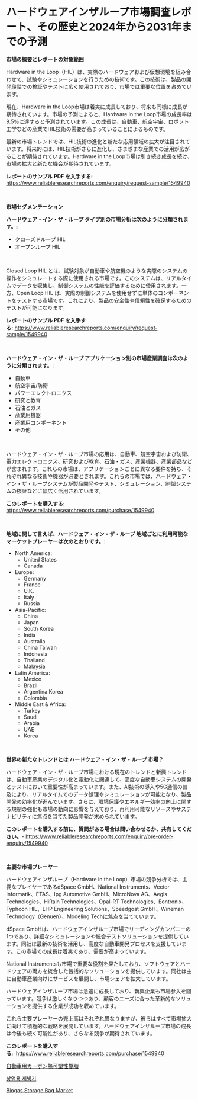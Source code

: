 <p><h1>ハードウェアインザループ市場調査レポート、その歴史と2024年から2031年までの予測</h1></p><p><strong>市場の概要とレポートの対象範囲</strong></p>
<p><p>Hardware in the Loop（HIL）は、実際のハードウェアおよび仮想環境を組み合わせて、試験やシミュレーションを行うための技術です。この技術は、製品の開発段階での検証やテストに広く使用されており、市場では重要な位置を占めています。</p><p>現在、Hardware in the Loop市場は着実に成長しており、将来も同様に成長が期待されています。市場の予測によると、Hardware in the Loop市場の成長率は9.5％に達すると予測されています。この成長は、自動車、航空宇宙、ロボット工学などの産業でHIL技術の需要が高まっていることによるものです。</p><p>最新の市場トレンドでは、HIL技術の進化と新たな応用領域の拡大が注目されています。将来的には、HIL技術がさらに進化し、さまざまな産業での活用が広がることが期待されています。Hardware in the Loop市場は引き続き成長を続け、市場の拡大と新たな機会が期待されています。</p></p>
<p><strong>レポートのサンプル PDF を入手する:</strong> <a href="https://www.reliableresearchreports.com/enquiry/request-sample/1549940">https://www.reliableresearchreports.com/enquiry/request-sample/1549940</a></p>
<p>&nbsp;</p>
<p><strong>市場セグメンテーション</strong></p>
<p><strong>ハードウェア・イン・ザ・ループ タイプ別の市場分析は次のように分類されます。:</strong></p>
<p><ul><li>クローズドループ HIL</li><li>オープンループ HIL</li></ul></p>
<p>&nbsp;</p>
<p><p>Closed Loop HIL とは、試験対象が自動車や航空機のような実際のシステムの操作をシミュレートする際に使用される市場です。このシステムは、リアルタイムでデータを収集し、制御システムの性能を評価するために使用されます。一方、Open Loop HIL は、実際の制御システムを使用せずに単体のコンポーネントをテストする市場です。これにより、製品の安全性や信頼性を確保するためのテストが可能になります。</p></p>
<p><strong>レポートのサンプル PDF を入手する:</strong>&nbsp;<a href="https://www.reliableresearchreports.com/enquiry/request-sample/1549940">https://www.reliableresearchreports.com/enquiry/request-sample/1549940</a></p>
<p>&nbsp;</p>
<p><strong> ハードウェア・イン・ザ・ループ アプリケーション別の市場産業調査は次のように分類されます。:</strong></p>
<p><ul><li>自動車</li><li>航空宇宙/防衛</li><li>パワーエレクトロニクス</li><li>研究と教育</li><li>石油とガス</li><li>産業用機器</li><li>産業用コンポーネント</li><li>その他</li></ul></p>
<p>&nbsp;</p>
<p><p>ハードウェア・イン・ザ・ループ市場の応用は、自動車、航空宇宙および防衛、電力エレクトロニクス、研究および教育、石油・ガス、産業機器、産業部品などが含まれます。これらの市場は、アプリケーションごとに異なる要件を持ち、それぞれ異なる技術や機器が必要とされます。これらの市場では、ハードウェア・イン・ザ・ループシステムが製品開発やテスト、シミュレーション、制御システムの検証などに幅広く活用されています。</p></p>
<p><strong>このレポートを購入する:</strong>&nbsp; <a href="https://www.reliableresearchreports.com/purchase/1549940">https://www.reliableresearchreports.com/purchase/1549940</a></p>
<p>&nbsp;</p>
<p><strong>地域に関して言えば、ハードウェア・イン・ザ・ループ 地域ごとに利用可能なマーケットプレーヤーは次のとおりです。:</strong></p>
<p><ul>
    <li>
        North America:
        <ul>
            <li>United States</li>
            <li>Canada</li>
        </ul>
    </li>
    <li>
        Europe:
        <ul>
            <li>Germany</li>
            <li>France</li>
            <li>U.K.</li>
            <li>Italy</li>
            <li>Russia</li>
        </ul>
    </li>
    <li>
        Asia-Pacific:
        <ul>
            <li>China</li>
            <li>Japan</li>
            <li>South Korea</li>
            <li>India</li>
            <li>Australia</li>
            <li>China Taiwan</li>
            <li>Indonesia</li>
            <li>Thailand</li>
            <li>Malaysia</li>
        </ul>
    </li>
    <li>
        Latin America:
        <ul>
            <li>Mexico</li>
            <li>Brazil</li>
            <li>Argentina Korea</li>
            <li>Colombia</li>
        </ul>
    </li>
    <li>
        Middle East & Africa:
        <ul>
            <li>Turkey</li>
            <li>Saudi</li>
            <li>Arabia</li>
            <li>UAE</li>
            <li>Korea</li>
        </ul>
    </li>
    </ul></p>
<p>&nbsp;</p>
<p><strong>世界の新たなトレンドとは ハードウェア・イン・ザ・ループ 市場？</strong></p>
<p><p>ハードウェア・イン・ザ・ループ市場における現在のトレンドと新興トレンドは、自動車産業のデジタル化と電動化に関連して、高度な自動車システムの開発とテストにおいて重要性が高まっています。また、AI技術の導入や5G通信の普及により、リアルタイムでのデータ処理やシミュレーションが可能となり、製品開発の効率化が進んでいます。さらに、環境保護やエネルギー効率の向上に関する規制の強化も市場の動向に影響を与えており、再利用可能なリソースやサステナビリティに焦点を当てた製品開発が求められています。</p></p>
<p><strong>このレポートを購入する前に、質問がある場合は問い合わせるか、共有してください。</strong>- <a href="https://www.reliableresearchreports.com/enquiry/pre-order-enquiry/1549940">https://www.reliableresearchreports.com/enquiry/pre-order-enquiry/1549940</a></p>
<p>&nbsp;</p>
<p><strong>主要な市場プレーヤー</strong></p>
<p><p>ハードウェアインザループ（Hardware in the Loop）市場の競争分析では、主要なプレイヤーであるdSpace GmbH、National Instruments、Vector Informatik、ETAS、Ipg Automotive GmbH、MicroNova AG、Aegis Technologies、HiRain Technologies、Opal-RT Technologies、Eontronix、Typhoon HIL、LHP Engineering Solutions、Speedgoat GmbH、Wineman Technology（Genuen）、Modeling Techに焦点を当てています。</p><p>dSpace GmbHは、ハードウェアインザループ市場でリーディングカンパニーの1つであり、詳細なシミュレーションや統合テストソリューションを提供しています。同社は最新の技術を活用し、高度な自動車開発プロセスを支援しています。この市場での成長は着実であり、需要が高まっています。</p><p>National Instrumentsも市場で重要な役割を果たしており、ソフトウェアとハードウェアの両方を統合した包括的なソリューションを提供しています。同社は主に自動車産業向けにサービスを展開し、市場シェアを拡大しています。</p><p>ハードウェアインザループ市場は急速に成長しており、新興企業も市場参入を図っています。競争は激しくなりつつあり、顧客のニーズに合った革新的なソリューションを提供する企業が成功を収めています。</p><p>これら主要プレーヤーの売上高はそれぞれ異なりますが、彼らはすべて市場拡大に向けて積極的な戦略を展開しています。ハードウェアインザループ市場の成長は今後も続く可能性があり、さらなる競争が期待されています。</p></p>
<p><strong>このレポートを購入する:</strong>&nbsp;&nbsp;<a href="https://www.reliableresearchreports.com/purchase/1549940">https://www.reliableresearchreports.com/purchase/1549940</a></p>
<p><p><a href="https://medium.com/@ashleyivingston5656/%E8%87%AA%E5%8B%95%E8%BB%8A%E7%94%A8%E7%82%AD%E7%B4%A0%E7%86%B1%E5%8F%AF%E5%A1%91%E6%80%A7%E6%9D%90%E6%96%99%E5%B8%82%E5%A0%B4%E3%81%AE%E5%88%86%E6%9E%90%E3%81%A82024%E5%B9%B4%E3%81%8B%E3%82%892031%E5%B9%B4%E3%81%BE%E3%81%A7%E3%81%AE%E6%9C%9F%E9%96%93%E3%81%AE%E3%82%B5%E3%82%A4%E3%82%BA%E4%BA%88%E6%B8%AC-94767dfb2eac">自動車用カーボン熱可塑性樹脂</a></p><p><a href="https://medium.com/@pyscho67867/%EC%83%81%EC%97%85%EC%9A%A9-%EC%96%BC%EC%9D%8C-%EA%B8%B0%EA%B3%84-%EC%8B%9C%EC%9E%A5-%EA%B7%9C%EB%AA%A8-%EC%8B%9C%EC%9E%A5-%EC%A0%84%EB%A7%9D-%EB%B0%8F-%EC%8B%9C%EC%9E%A5-%EC%98%88%EC%B8%A1-2024%EB%85%84%EB%B6%80%ED%84%B0-2031%EB%85%84%EA%B9%8C%EC%A7%80-391c4ab91909">상업용 제빙기</a></p><p><a href="https://circular-yam-9b9.notion.site/Biogas-Storage-Bag-Market-A-Comprehensive-Report-of-its-Market-Share-Growth-Trends-2024-2031-8cff1164be6c47f9ac273038e81ccded">Biogas Storage Bag Market</a></p></p>